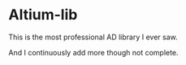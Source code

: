 # Altium-lib

This is the most professional AD library I ever saw.

And I continuously add more though not complete.
